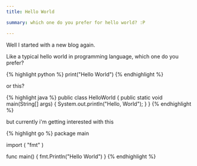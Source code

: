 ```yaml
---
title: Hello World

summary: which one do you prefer for hello world? :P

---
```


Well I started with a new blog again.

Like a typical hello world in programming language, which one do you prefer?

{% highlight python %}
print("Hello World")
{% endhighlight %}

or this?

{% highlight java %}
public class HelloWorld {
    public static void main(String[] args) {
        System.out.println("Hello, World");
    }
}
{% endhighlight %}

but currently i'm getting interested with this

{% highlight go %}
package main

import (
	"fmt"
)

func main() {
	fmt.Println("Hello World")
}
{% endhighlight %}
